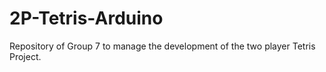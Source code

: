 # 2P-Tetris-Arduino

Repository of Group 7 to manage the development of the two player Tetris Project.
